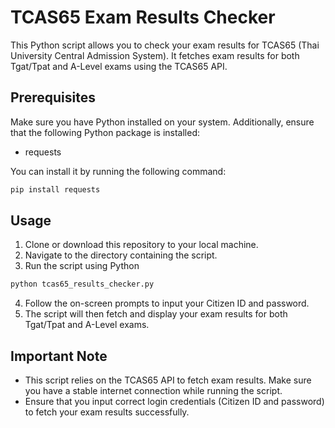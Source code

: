# TCAS65 Exam Results Checker

This Python script allows you to check your exam results for TCAS65 (Thai University Central Admission System). It fetches exam results for both Tgat/Tpat and A-Level exams using the TCAS65 API.

## Prerequisites

Make sure you have Python installed on your system. Additionally, ensure that the following Python package is installed:

- requests

You can install it by running the following command:

```bash
pip install requests
```

## Usage
1. Clone or download this repository to your local machine.
2. Navigate to the directory containing the script.
3. Run the script using Python
```bash
python tcas65_results_checker.py
```
4. Follow the on-screen prompts to input your Citizen ID and password.
5. The script will then fetch and display your exam results for both Tgat/Tpat and A-Level exams.

## Important Note
- This script relies on the TCAS65 API to fetch exam results. Make sure you have a stable internet connection while running the script.
- Ensure that you input correct login credentials (Citizen ID and password) to fetch your exam results successfully.
